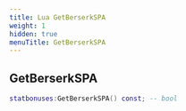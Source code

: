 ```yaml
---
title: Lua GetBerserkSPA
weight: 1
hidden: true
menuTitle: GetBerserkSPA
---
```

## GetBerserkSPA
```lua
statbonuses:GetBerserkSPA() const; -- bool
```